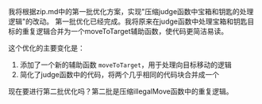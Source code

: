 我将根据zip.md中的第一批优化方案，实现"压缩judge函数中宝箱和钥匙的处理逻辑"的改动。
第一批优化已经完成。我将原来在judge函数中处理宝箱和钥匙目标的重复逻辑合并为一个moveToTarget辅助函数，使代码更简洁易读。

这个优化的主要变化是：

1. 添加了一个新的辅助函数 `moveToTarget`，用于处理向目标移动的逻辑
2. 简化了judge函数中的代码，将两个几乎相同的代码块合并成一个

现在要进行第二批优化吗？第二批是压缩illegalMove函数中的重复逻辑。
